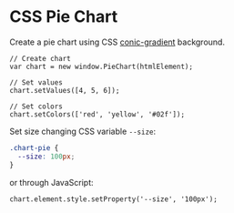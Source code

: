 # CSS Pie Chart

Create a pie chart using CSS [conic-gradient](https://developer.mozilla.org/en-US/docs/Web/CSS/conic-gradient) background.

``` JS
// Create chart
var chart = new window.PieChart(htmlElement);

// Set values
chart.setValues([4, 5, 6]);

// Set colors
chart.setColors(['red', 'yellow', '#02f']);
```

Set size changing CSS variable `--size`:
``` CSS
.chart-pie {
  --size: 100px;
}
```
or through JavaScript:
``` JS
chart.element.style.setProperty('--size', '100px');
```
